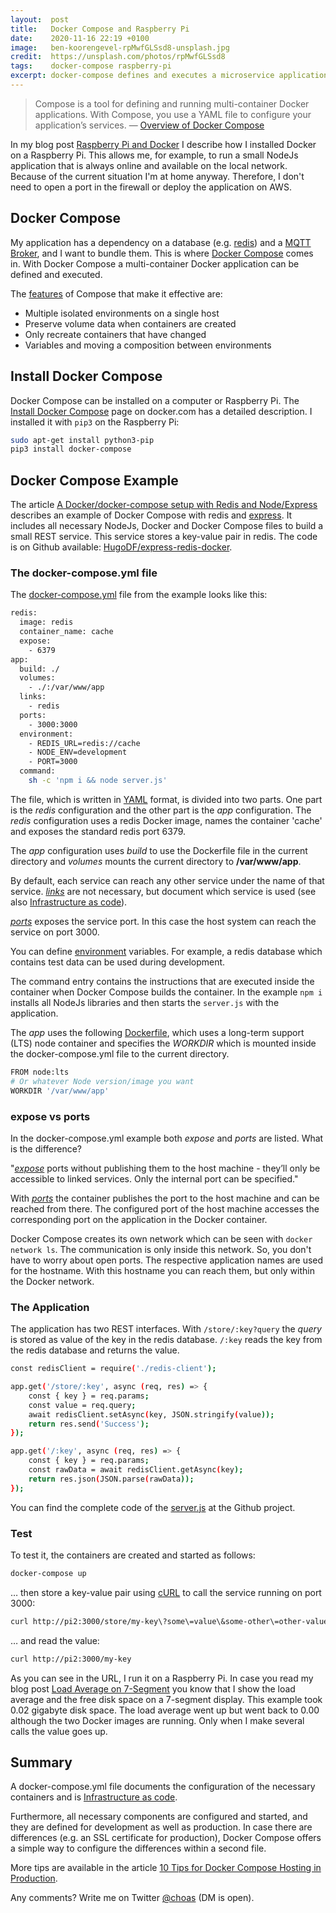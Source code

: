 ```yaml
---
layout:  post
title:   Docker Compose and Raspberry Pi
date:    2020-11-16 22:19 +0100
image:   ben-koorengevel-rpMwfGLSsd8-unsplash.jpg
credit:  https://unsplash.com/photos/rpMwfGLSsd8
tags:    docker-compose raspberry-pi
excerpt: docker-compose defines and executes a microservice application that is structured as a multi-container docker application.
---
```


> Compose is a tool for defining and running multi-container Docker applications. With Compose, you use a YAML file to configure your application’s services. — [Overview of Docker Compose](https://docs.docker.com/compose/)

In my blog post [Raspberry Pi and Docker](/2020/10/31/raspberry-pi-and-docker/) I describe how I installed Docker on a Raspberry Pi. This allows me, for example, to run a small NodeJs application that is always online and available on the local network. Because of the current situation I'm at home anyway. Therefore, I don't need to open a port in the firewall or deploy the application on AWS.

## Docker Compose

My application has a dependency on a database (e.g. [redis](https://redis.io/)) and a [MQTT Broker](https://mosquitto.org/), and I want to bundle them. This is where [Docker Compose](https://docs.docker.com/compose/) comes in. With Docker Compose a multi-container Docker application can be defined and executed.

The [features](https://docs.docker.com/compose/#features) of Compose that make it effective are:

- Multiple isolated environments on a single host
- Preserve volume data when containers are created
- Only recreate containers that have changed
- Variables and moving a composition between environments

## Install Docker Compose

Docker Compose can be installed on a computer or Raspberry Pi. The [Install Docker Compose](https://docs.docker.com/compose/install/) page on docker.com has a detailed description. I installed it with `pip3` on the Raspberry Pi:

```bash
sudo apt-get install python3-pip
pip3 install docker-compose
```

## Docker Compose Example

The article [A Docker/docker-compose setup with Redis and Node/Express](https://codewithhugo.com/setting-up-express-and-redis-with-docker-compose/) describes an example of Docker Compose with redis and [express](https://expressjs.com/). It includes all necessary NodeJs, Docker and Docker Compose files to build a small REST service. This service stores a key-value pair in redis. The code is on Github available: [HugoDF/express-redis-docker](https://github.com/HugoDF/express-redis-docker).

### The docker-compose.yml file

The [docker-compose.yml](https://github.com/HugoDF/express-redis-docker/blob/master/docker-compose.yml) file from the example looks like this:

```bash
redis:
  image: redis
  container_name: cache
  expose:
    - 6379
app:
  build: ./
  volumes:
    - ./:/var/www/app
  links:
    - redis
  ports:
    - 3000:3000
  environment:
    - REDIS_URL=redis://cache
    - NODE_ENV=development
    - PORT=3000
  command:
    sh -c 'npm i && node server.js'
```

The file, which is written in [YAML](https://en.wikipedia.org/wiki/Yaml) format, is divided into two parts. One part is the _redis_ configuration and the other part is the _app_ configuration. The _redis_ configuration uses a redis Docker image, names the container 'cache' and exposes the standard redis port 6379.

The _app_ configuration uses _build_ to use the Dockerfile file in the current directory and _volumes_ mounts the current directory to __/var/www/app__.

By default, each service can reach any other service under the name of that service. _[links](https://docs.docker.com/compose/compose-file/#links)_ are not necessary, but document which service is used (see also [Infrastructure as code](https://www.thoughtworks.com/radar/techniques/infrastructure-as-code)).

_[ports](https://docs.docker.com/compose/compose-file/#ports)_ exposes the service port. In this case the host system can reach the service on port 3000.

You can define [environment](https://docs.docker.com/compose/compose-file/#environment) variables. For example, a redis database which contains test data can be used during development.

The command entry contains the instructions that are executed inside the container when Docker Compose builds the container. In the example `npm i` installs all NodeJs libraries and then starts the `server.js` with the application.

The _app_ uses the following [Dockerfile](https://github.com/HugoDF/express-redis-docker/blob/master/Dockerfile), which uses a long-term support (LTS) node container and specifies the _WORKDIR_ which is mounted inside the docker-compose.yml file to the current directory.

```bash
FROM node:lts
# Or whatever Node version/image you want
WORKDIR '/var/www/app'
```

### expose vs ports

In the docker-compose.yml example both _expose_ and _ports_ are listed. What is the difference?

"_[expose](https://docs.docker.com/compose/compose-file/#expose)_ ports without publishing them to the host machine - they’ll only be accessible to linked services. Only the internal port can be specified."

With _[ports](https://docs.docker.com/compose/compose-file/#ports)_ the container publishes the port to the host machine and can be reached from there. The configured port of the host machine accesses the corresponding port on the application in the Docker container.

Docker Compose creates its own network which can be seen with `docker network ls`. The communication is only inside this network. So, you don't have to worry about open ports. The respective application names are used for the hostname. With this hostname you can reach them, but only within the Docker network.

### The Application

The application has two REST interfaces. With `/store/:key?query` the _query_ is stored as value of the key in the redis database. `/:key` reads the key from the redis database and returns the value.

```bash
const redisClient = require('./redis-client');

app.get('/store/:key', async (req, res) => {
    const { key } = req.params;
    const value = req.query;
    await redisClient.setAsync(key, JSON.stringify(value));
    return res.send('Success');
});

app.get('/:key', async (req, res) => {
    const { key } = req.params;
    const rawData = await redisClient.getAsync(key);
    return res.json(JSON.parse(rawData));
});
```

You can find the complete code of the [server.js](https://github.com/HugoDF/express-redis-docker/blob/master/server.js) at the Github project.

### Test

To test it, the containers are created and started as follows:

```bash
docker-compose up
```

… then store a key-value pair using [cURL](https://en.wikipedia.org/wiki/CURL) to call the service running on port 3000:

```bash
curl http://pi2:3000/store/my-key\?some\=value\&some-other\=other-value
```

… and read the value:

```bash
curl http://pi2:3000/my-key
```

As you can see in the URL, I run it on a Raspberry Pi. In case you read my blog post [Load Average on 7-Segment](/2020/10/18/load-average-on-7-segment/) you know that I show the load average and the free disk space on a 7-segment display. This example took 0.02 gigabyte disk space. The load average went up but went back to 0.00 although the two Docker images are running. Only when I make several calls the value goes up.

## Summary

A docker-compose.yml file documents the configuration of the necessary containers and is [Infrastructure as code](https://www.thoughtworks.com/radar/techniques/infrastructure-as-code).

Furthermore, all necessary components are configured and started, and they are defined for development as well as production. In case there are differences (e.g. an SSL certificate for production), Docker Compose offers a simple way to configure the differences within a second file.

More tips are available in the article [10 Tips for Docker Compose Hosting in Production](https://blog.cloud66.com/10-tips-for-docker-compose-hosting-in-production/).

Any comments? Write me on Twitter [@choas](https://twitter.com/choas) (DM is open).
